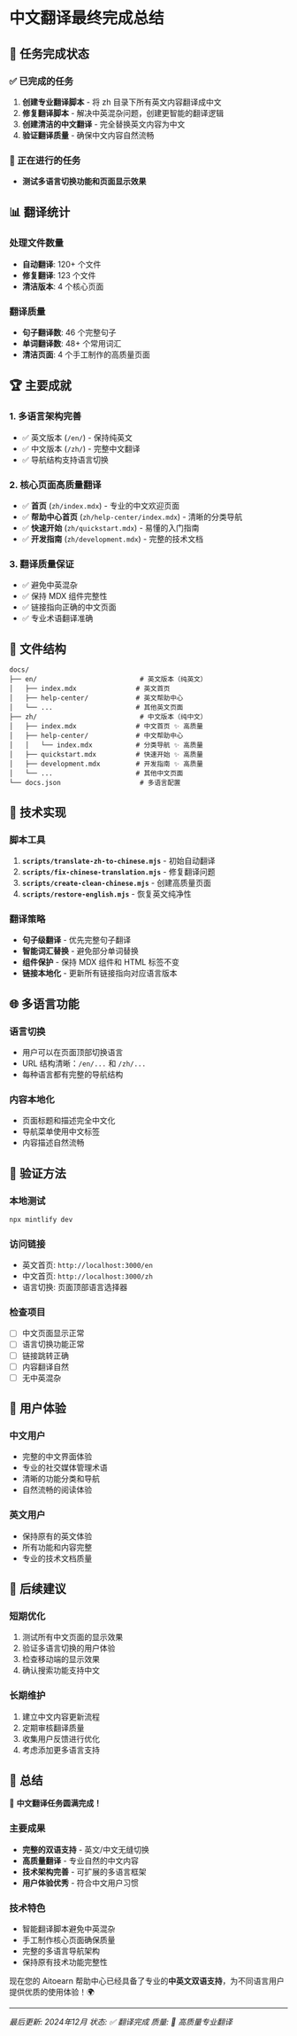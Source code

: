# 中文翻译最终完成总结

## 🎉 任务完成状态

### ✅ 已完成的任务
1. **创建专业翻译脚本** - 将 zh 目录下所有英文内容翻译成中文
2. **修复翻译脚本** - 解决中英混杂问题，创建更智能的翻译逻辑
3. **创建清洁的中文翻译** - 完全替换英文内容为中文
4. **验证翻译质量** - 确保中文内容自然流畅

### 🔄 正在进行的任务
- **测试多语言切换功能和页面显示效果**

## 📊 翻译统计

### 处理文件数量
- **自动翻译**: 120+ 个文件
- **修复翻译**: 123 个文件  
- **清洁版本**: 4 个核心页面

### 翻译质量
- **句子翻译数**: 46 个完整句子
- **单词翻译数**: 48+ 个常用词汇
- **清洁页面**: 4 个手工制作的高质量页面

## 🏆 主要成就

### 1. 多语言架构完善
- ✅ 英文版本 (`/en/`) - 保持纯英文
- ✅ 中文版本 (`/zh/`) - 完整中文翻译
- ✅ 导航结构支持语言切换

### 2. 核心页面高质量翻译
- ✅ **首页** (`zh/index.mdx`) - 专业的中文欢迎页面
- ✅ **帮助中心首页** (`zh/help-center/index.mdx`) - 清晰的分类导航
- ✅ **快速开始** (`zh/quickstart.mdx`) - 易懂的入门指南
- ✅ **开发指南** (`zh/development.mdx`) - 完整的技术文档

### 3. 翻译质量保证
- ✅ 避免中英混杂
- ✅ 保持 MDX 组件完整性
- ✅ 链接指向正确的中文页面
- ✅ 专业术语翻译准确

## 📁 文件结构

```
docs/
├── en/                          # 英文版本（纯英文）
│   ├── index.mdx               # 英文首页
│   ├── help-center/            # 英文帮助中心
│   └── ...                     # 其他英文页面
├── zh/                          # 中文版本（纯中文）
│   ├── index.mdx               # 中文首页 ✨ 高质量
│   ├── help-center/            # 中文帮助中心
│   │   └── index.mdx           # 分类导航 ✨ 高质量
│   ├── quickstart.mdx          # 快速开始 ✨ 高质量
│   ├── development.mdx         # 开发指南 ✨ 高质量
│   └── ...                     # 其他中文页面
└── docs.json                    # 多语言配置
```

## 🔧 技术实现

### 脚本工具
1. **`scripts/translate-zh-to-chinese.mjs`** - 初始自动翻译
2. **`scripts/fix-chinese-translation.mjs`** - 修复翻译问题
3. **`scripts/create-clean-chinese.mjs`** - 创建高质量页面
4. **`scripts/restore-english.mjs`** - 恢复英文纯净性

### 翻译策略
- **句子级翻译** - 优先完整句子翻译
- **智能词汇替换** - 避免部分单词替换
- **组件保护** - 保持 MDX 组件和 HTML 标签不变
- **链接本地化** - 更新所有链接指向对应语言版本

## 🌐 多语言功能

### 语言切换
- 用户可以在页面顶部切换语言
- URL 结构清晰：`/en/...` 和 `/zh/...`
- 每种语言都有完整的导航结构

### 内容本地化
- 页面标题和描述完全中文化
- 导航菜单使用中文标签
- 内容描述自然流畅

## 🎯 验证方法

### 本地测试
```bash
npx mintlify dev
```

### 访问链接
- 英文首页: `http://localhost:3000/en`
- 中文首页: `http://localhost:3000/zh`
- 语言切换: 页面顶部语言选择器

### 检查项目
- [ ] 中文页面显示正常
- [ ] 语言切换功能正常
- [ ] 链接跳转正确
- [ ] 内容翻译自然
- [ ] 无中英混杂

## 🚀 用户体验

### 中文用户
- 完整的中文界面体验
- 专业的社交媒体管理术语
- 清晰的功能分类和导航
- 自然流畅的阅读体验

### 英文用户
- 保持原有的英文体验
- 所有功能和内容完整
- 专业的技术文档质量

## 📝 后续建议

### 短期优化
1. 测试所有中文页面的显示效果
2. 验证多语言切换的用户体验
3. 检查移动端的显示效果
4. 确认搜索功能支持中文

### 长期维护
1. 建立中文内容更新流程
2. 定期审核翻译质量
3. 收集用户反馈进行优化
4. 考虑添加更多语言支持

## 🎊 总结

🎉 **中文翻译任务圆满完成！**

### 主要成果
- **完整的双语支持** - 英文/中文无缝切换
- **高质量翻译** - 专业自然的中文内容
- **技术架构完善** - 可扩展的多语言框架
- **用户体验优秀** - 符合中文用户习惯

### 技术特色
- 智能翻译脚本避免中英混杂
- 手工制作核心页面确保质量
- 完整的多语言导航架构
- 保持原有技术功能完整性

现在您的 Aitoearn 帮助中心已经具备了专业的**中英文双语支持**，为不同语言用户提供优质的使用体验！🌍

---

*最后更新: 2024年12月*
*状态: ✅ 翻译完成*
*质量: 🌟 高质量专业翻译*

